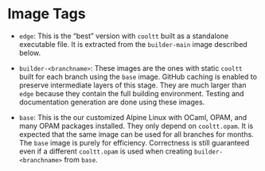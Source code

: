 # Image Tags

- `edge`: This is the “best” version with `cooltt` built as a standalone executable file.
  It is extracted from the `builder-main` image described below.

- `builder-<branchname>`: These images are the ones with static `cooltt` built for each branch using the `base`
  image. GitHub caching is enabled to preserve intermediate layers of this stage. They are much larger than `edge`
  because they contain the full building environment. Testing and documentation generation are done using these images.

- `base`: This is the our customized Alpine Linux with OCaml, OPAM, and many OPAM packages installed.
  They only depend on `cooltt.opam`. It is expected that the same image can be used for all branches for months.
  The `base` image is purely for efficiency. Correctness is still guaranteed even if a different `cooltt.opam` is used
  when creating `builder-<branchname>` from `base`.

